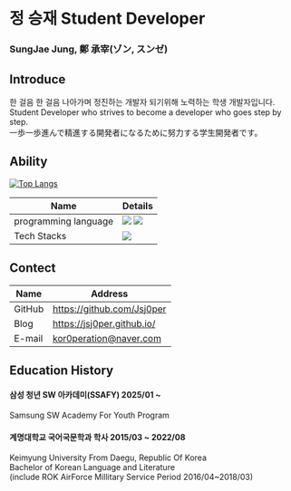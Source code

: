 # 정 승재 Student Developer

### SungJae Jung, 鄭 承宰(ゾン, スンゼ)


## Introduce

한 걸음 한 걸음 나아가며 정진하는 개발자 되기위해 노력하는 학생 개발자입니다.  
Student Developer who strives to become a developer who goes step by step.  
一歩一歩進んで精進する開発者になるために努力する学生開発者です。

## Ability

[![Top Langs](https://github-readme-stats.vercel.app/api/top-langs/?username=Jsj0per)](https://github.com/anuraghazra/github-readme-stats)

| Name                 | Details |
| -------------------- | ------- |
| programming language | <img src="https://img.shields.io/badge/Python-3776AB?style=for-the-badge&logo=Python&logoColor=white"> <img src="https://img.shields.io/badge/java-E11F21?style=for-the-badge&logo=OpenJDK&logoColor=white">  |
| Tech Stacks          | <img src="https://img.shields.io/badge/git-F05032?style=for-the-badge&logo=git&logoColor=white">      |

## Contect


| Name   | Address                    |
| ------ | -------------------------- |
| GitHub | https://github.com/Jsj0per |
| Blog   | https://jsj0per.github.io/ |
| E-mail | kor0peration@naver.com     |

## Education History


#### 삼성 청년 SW 아카데미(SSAFY)                              2025/01 ~

Samsung SW Academy For Youth Program

#### 계명대학교 국어국문학과 학사                              2015/03 ~ 2022/08

Keimyung University From Daegu, Republic Of Korea  
Bachelor of Korean Language and Literature  
(include ROK AirForce Millitary Service Period 2016/04~2018/03) 
